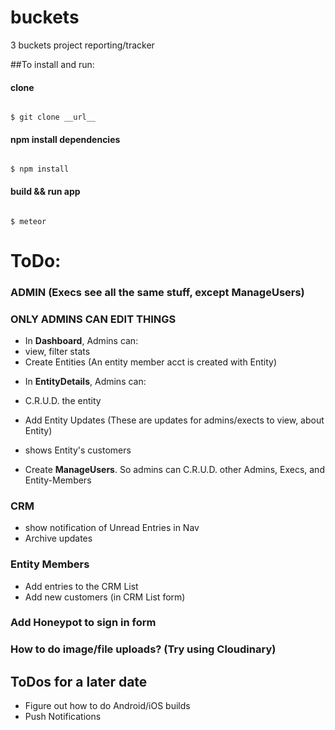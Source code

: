 # buckets
3 buckets project reporting/tracker

##To install and run:

#### clone
<code>
$ git clone __url__
</code>

#### npm install dependencies
<code>
$ npm install
</code>

#### build && run app
<code>
$ meteor
</code>


# ToDo:
### ADMIN (Execs see all the same stuff, except ManageUsers)
### ONLY ADMINS CAN EDIT THINGS
+ In __Dashboard__, Admins can:
+ view, filter stats
+ Create Entities (An entity member acct is created with Entity)

* In __EntityDetails__, Admins can:
* C.R.U.D. the entity
* Add Entity Updates (These are updates for admins/exects to view, about Entity)
* shows Entity's customers

* Create __ManageUsers__. So admins can C.R.U.D. other Admins, Execs, and Entity-Members

### CRM
* show notification of Unread Entries in Nav
* Archive updates

### Entity Members
* Add entries to the CRM List
* Add new customers (in CRM List form)

### Add Honeypot to sign in form
### How to do image/file uploads? (Try using Cloudinary)

## ToDos for a later date
* Figure out how to do Android/iOS builds
* Push Notifications
